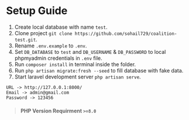 # Setup Guide

1. Create local database with name `test`.
2. Clone project `git clone https://github.com/sohail729/coalition-test.git`.
3. Rename `.env.example` to `.env`.
4. Set `DB_DATABASE` to `test` and `DB_USERNAME` & `DB_PASSWORD` to local phpmyadmin credentials in `.env` file.
5. Run `composer install` in terminal inside the folder.
6. Run `php artisan migrate:fresh --seed` to fill database with fake data. 
7. Start laravel development server `php artisan serve`.

```
URL -> http://127.0.0.1:8000/
Email -> admin@gmail.com
Password -> 123456
```
>  #### PHP Version Requirment `>=8.0`
